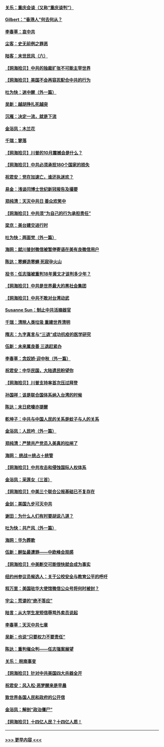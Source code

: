 #### [关乐：重庆会谈（又称“重庆谈判”）](../pages/nsc993/n12437525.md?t=09291151) 
#### [Gilbert：“香港人”何去何从？](../pages/nsc993/n12435894.md?t=09291151) 
#### [李春草：哀中共](../pages/nsc993/n12435874.md?t=09291151) 
#### [尘客：史无前例之罪恶](../pages/nsc993/n12435762.md?t=09291151) 
#### [陆客：末世民风（六）](../pages/nsc993/n12435354.md?t=09291151) 
#### [【网海拾贝】中共的独裁扩张不可能主宰世界](../pages/nsc993/n12435151.md?t=09291151) 
#### [【网海拾贝】美国不会再容忍配合中共的行为](../pages/nsc993/n12433808.md?t=09291151) 
#### [吐为快：迷中醒（外一篇）](../pages/nsc993/n12433585.md?t=09291151) 
#### [吴新：越胡挣扎死越突](../pages/nsc993/n12433562.md?t=09291151) 
#### [沉雁：决定一流，就是下流](../pages/nsc993/n12432128.md?t=09291151) 
#### [金浴凤：木兰花](../pages/nsc993/n12432124.md?t=09291151) 
#### [千瑞：寥落](../pages/nsc993/n12432071.md?t=09291151) 
#### [【网海拾贝】川普的10月震撼会是什么？](../pages/nsc993/n12431624.md?t=09291151) 
#### [【网海拾贝】中共必须承担180个国家的损失](../pages/nsc993/n12428893.md?t=09291151) 
#### [祝君安：党在加速亡，谁还执迷欢？](../pages/nsc993/n12428652.md?t=09291151) 
#### [易金：浅谈闫博士世纪新冠报告及撮要](../pages/nsc993/n12426822.md?t=09291151) 
#### [郑纯清：天灭中共日 善众欢笑中](../pages/nsc993/n12426784.md?t=09291151) 
#### [【网海拾贝】中共须“为自己的行为承担责任”](../pages/nsc993/n12426067.md?t=09291151) 
#### [梁京：美台建交进行时](../pages/nsc993/n12424066.md?t=09291151) 
#### [吐为快：两面党（外一篇）](../pages/nsc993/n12424043.md?t=09291151) 
#### [海网：就川普封微信被暂停寄语在美有良微信用户](../pages/nsc993/n12424021.md?t=09291151) 
#### [陈达：寒蝉造寒蝉 死寂孕火山](../pages/nsc993/n12423958.md?t=09291151) 
#### [投书：任志强被重判18年黄文才该判多少年？](../pages/nsc993/n12423672.md?t=09291151) 
#### [【网海拾贝】中共是世界最大的黑社会集团](../pages/nsc993/n12423543.md?t=09291151) 
#### [【网海拾贝】中共不敢对台湾动武](../pages/nsc993/n12421418.md?t=09291151) 
#### [Susanne Sun：制止中共活摘器官](../pages/nsc993/n12419654.md?t=09291151) 
#### [千瑞：清除人类垃圾 重建世界清明](../pages/nsc993/n12419414.md?t=09291151) 
#### [隋志：九字真言与“三退”成功抗疫的医学研究](../pages/nsc993/n12419248.md?t=09291151) 
#### [伍新：未来属良善 三退赶紧办](../pages/nsc993/n12418496.md?t=09291151) 
#### [李春草：念奴娇·迎中秋（外一篇）](../pages/nsc993/n12418465.md?t=09291151) 
#### [祝君安：中华民国，大陆遗民盼望你](../pages/nsc993/n12418089.md?t=09291151) 
#### [【网海拾贝】川普支持率首次压过拜登](../pages/nsc993/n12418050.md?t=09291151) 
#### [孙国祥：该是联合国体系纳入台湾的时候](../pages/nsc993/n12417369.md?t=09291151) 
#### [陈达：末日悲嚎亦提醒](../pages/nsc993/n12416736.md?t=09291151) 
#### [乾坤子：中共与中国人民的关系是蚊子与人的关系](../pages/nsc993/n12416632.md?t=09291151) 
#### [金浴凤：人民吟（外一篇）](../pages/nsc993/n12416567.md?t=09291151) 
#### [郑纯清：严禁共产党员入美真的拉闸了](../pages/nsc993/n12416550.md?t=09291151) 
#### [海网： 统战＝统占＋统管](../pages/nsc993/n12416404.md?t=09291151) 
#### [【网海拾贝】中共攻击和侵蚀国际人权体系](../pages/nsc993/n12416250.md?t=09291151) 
#### [金浴凤：采莲女（三首）](../pages/nsc993/n12415517.md?t=09291151) 
#### [【网海拾贝】中美三个联合公报基础已不复存在](../pages/nsc993/n12415054.md?t=09291151) 
#### [金剑：美国九步可灭中共](../pages/nsc993/n12413183.md?t=09291151) 
#### [谢田：为什么人们有时要胡说八道？](../pages/nsc993/n12411861.md?t=09291151) 
#### [吐为快：共产风（外一篇）](../pages/nsc993/n12411761.md?t=09291151) 
#### [海网：华为葬歌](../pages/nsc993/n12410381.md?t=09291151) 
#### [伍新：醉坠最遭罪——中欧峰会观感](../pages/nsc993/n12410364.md?t=09291151) 
#### [【网海拾贝】中美断交可能很快就会成为事实](../pages/nsc993/n12409495.md?t=09291151) 
#### [纽约州参议员候选人：关于公校安全与教育公平的呼吁](../pages/nsc993/n12409228.md?t=09291151) 
#### [程万里：美国驻华大使馆微信公众号将何时被封？](../pages/nsc993/n12407397.md?t=09291151) 
#### [宇尘：荒谬的“绝不答应”](../pages/nsc993/n12407360.md?t=09291151) 
#### [陆言：从大学生发短信辱骂外卖员说起](../pages/nsc993/n12407285.md?t=09291151) 
#### [李春草：天灭中共七章](../pages/nsc993/n12406988.md?t=09291151) 
#### [吴新：也说“只要权力不要责任”](../pages/nsc993/n12406966.md?t=09291151) 
#### [陈达：重判催众判——任志强案展望](../pages/nsc993/n12404540.md?t=09291151) 
#### [关乐： 皖南事变](../pages/nsc993/n12404288.md?t=09291151) 
#### [【网海拾贝】针对中共美国四大杀器全开](../pages/nsc993/n12404172.md?t=09291151) 
#### [祝君安：风入松‧恶梦醒来是早晨](../pages/nsc993/n12401953.md?t=09291151) 
#### [致世界各国人民和政府的公开信](../pages/nsc993/n12401824.md?t=09291151) 
#### [金浴凤：解剖“政治僵尸”](../pages/nsc993/n12401808.md?t=09291151) 
#### [【网海拾贝】十四亿人民？十四亿人质！](../pages/nsc993/n12401708.md?t=09291151) 

----
#### [ >>> 更早内容 <<< ](../indexes/nsc993-earlier.md)
